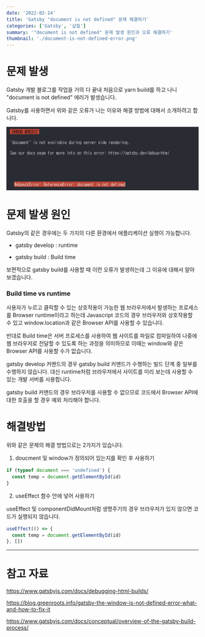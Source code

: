 ```yaml
---
date: '2022-02-14'
title: 'Gatsby "document is not defined" 문제 해결하기'
categories: ['Gatsby', '삽질']
summary: '"document is not defined" 문제 발생 원인과 오류 해결하기'
thumbnail: './document-is-not-defined-error.png'
---
```


# 문제 발생

Gatsby 개발 블로그를 작업을 거의 다 끝내 처음으로 yarn build를 하고 나니 "document is not defined" 에러가 발생습니다.

Gatsby를 사용하면서 위와 같은 오류가 나는 이유와 해결 방법에 대해서 소개하려고 합니다.

![document is not defined img](./document-is-not-defined-error2.png)

# 문제 발생 원인

Gatsby의 같은 경우에는 두 가지의 다른 환경에서 애플리케이션 실행이 가능합니다.

- gatsby develop : runtime

- gatsby build : Build time

보편적으로 gatsby build를 사용할 때 이런 오류가 발생하는데 그 이유에 대해서 알아보겠습니다.

### Build time vs runtime

사용자가 누르고 클릭할 수 있는 상호작용이 가능한 웹 브라우저에서 발생하는 프로세스를 Browser runtime이라고 하는데
Javascript 코드의 경우 브라우저와 상호작용할 수 있고 window.location과 같은 Browser API를 사용할 수 있습니다.

반대로 Build time은 서버 프로세스를 사용하여 웹 사이트를 파일로 컴파일하여 나중에 웹 브라우저로 전달할 수 있도록 하는 과정을 의미하므로 이때는 window와 같은 Browser API를 사용할 수가 없습니다.

gatsby develop 커맨드의 경우 gatsby build 커맨드가 수행하는 빌드 단계 중 일부를 수행하지 않습니다.
대신 runtime처럼 브라우저에서 사이트를 미리 보는데 사용할 수 있는 개발 서버를 사용합니다.

gatsby build 커맨드의 경우 브라우저를 사용할 수 없으므로 코드에서 Browser API에 대한 호출을 할 경우 예외 처리해야 합니다.

# 해결방법

위와 같은 문제의 해결 방법으로는 2가지가 있습니다.

1. doucment 및 window가 정의되어 있는지를 확인 후 사용하기

```javascript
if (typeof document === 'undefined') {
  const temp = document.getElementById(id)
}
```

2. useEffect 함수 안에 넣어 사용하기

useEffect 및 componentDidMount처럼 생명주기의 경우 브라우저가 있지 않으면 코드가 실행되지 않습니다.

```javascript
useEffect(() => {
  const temp = document.getElementById(id)
}, [])
```

---

# 참고 자료

https://www.gatsbyjs.com/docs/debugging-html-builds/

https://blog.greenroots.info/gatsby-the-window-is-not-defined-error-what-and-how-to-fix-it

https://www.gatsbyjs.com/docs/conceptual/overview-of-the-gatsby-build-process/
